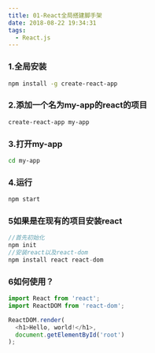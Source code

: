 ```yaml
---
title: 01-React全局搭建脚手架
date: 2018-08-22 19:34:31
tags:
  - React.js
---
```

### 1.全局安装

``` bash
npm install -g create-react-app
```

### 2.添加一个名为my-app的react的项目

``` bash
create-react-app my-app
```

### 3.打开my-app
``` bash
cd my-app
```
### 4.运行
``` bash
npm start
```

### 5如果是在现有的项目安装react
``` js
//首先初始化
npm init
//安装react以及react-dom
npm install react react-dom
```

### 6如何使用？
``` js
import React from 'react';
import ReactDOM from 'react-dom';

ReactDOM.render(
  <h1>Hello, world!</h1>,
  document.getElementById('root')
);
```


